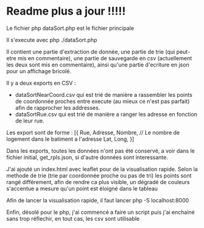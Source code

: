 # Readme plus a jour !!!!!

Le fichier php dataSort.php est le fichier principale

Il s'execute avec php ./dataSort.php

Il contient une partie d'extraction de donnée, une partie de trie (qui peut-etre mis en commentaire), 
une partie de sauvegarde en csv (actuellement les deux sont mis en commentaire), ainsi qu'une 
partie d'ecriture en json pour un affichage bricolé.

Il y a deux exports en CSV :
- dataSortNearCoord.csv qui est trié de manière a rassembler les points de coordonnée proches entre execute
 (au mieux ce n'est pas parfait) afin de rapprocher les addresses.
- dataSortRue.csv qui est trié de manière a ranger les adresse en fonction de leur rue. 

Les export sont de forme :
[{
    Rue, 
    Adresse, 
    Nombre, // Le nombre de logement dans le batiment a l'adresse
    Lat, 
    Long, 
}]

Dans les exports, toutes les données n'ont pas été conservé, a voir dans le fichier initial, get_rpls.json, 
si d'autre données sont interessante.

J'ai ajouté un index.html avec leaflet pour de la visualisation rapide.
Selon la methode de trie (trie par coordonnée proche ou pas de tri) les points sont rangé différement,
afin de rendre ca plus visible, un dégradé de couleurs s'accentue a mesure qu'un point est éloigné dans le tableau

Afin de lancer la visualisation rapide, il faut lancer php -S localhost:8000

Enfin, désolé pour le php, j'ai commencé a faire un script puis j'ai enchainé sans trop réflechir, en tout cas, les csv sont utilisable
